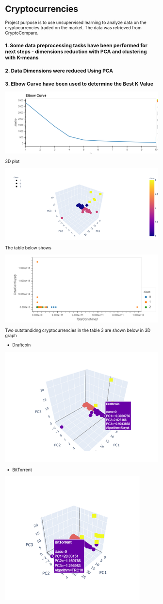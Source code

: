 # Cryptocurrencies


Project purpose is to use unsupervised learning to analyze data on the cryptocurrencies traded on the market.
The data was retrieved from CryptoCompare.

### 1. Some data preprocessing tasks have been performed for next steps - dimensions reduction with PCA and clustering with K-means

### 2. Data Dimensions were reduced Using PCA

### 3. Elbow Curve have been used to determine the Best K Value
 


![Chart1](Capture0.PNG)




3D plot

![Chart2](Capture1.PNG)




The table below shows 

![Chart3](Capture2.PNG)



Two outstandidng cryptocurrencies in the table 3 are shown below in 3D graph
 - Draftcoin
 
![Chart4](Capture1.1.PNG)

  - BitTorrent

![Chart5](Capture1.2.png)
